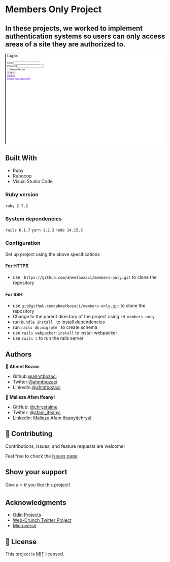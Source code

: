 # Members Only Project

## In these projects, we  worked to implement authentication systems so users can only access areas of a site they are authorized to.

![screenshot](./images/screenshot.png)
## Built With

- Ruby
- Rubocop
- Visual Studio Code

### Ruby version

  ``` ruby 2.7.2 ```

### System dependencies

  ``` rails 6.1.7 ```
  ``` yarn 1.2.2 ```
  ``` node 14.15.5 ```

### Configuration

  Set up project using the above specifications
   #### For HTTPS
   - use ``` https://github.com/ahmetbozaci/members-only.git``` to clone the repository
   #### For SSH
   - use ``` git@github.com:ahmetbozaci/members-only.git ``` to clone the repository
   - Change to the parent directory of the project using 
    ``` cd members-only ```
   - run ```bundle install ``` to install dependencies
   - run ```rails db:migrate ``` to create schema
   - use ``` rails webpacker:install ``` to install webpacker
   - use ``` rails s ``` to run the rails server

## Authors

👤 **Ahmet Bozacı**
- Github:[@ahmtbozaci](https://github.com/ahmetbozaci)
- Twitter:[@ahmtbozaci](https://twitter.com/ahmtbozaci)
- LinkedIn:[@ahmtbozaci](https://www.linkedin.com/in/ahmetbozaci/)

👤 **Malieze Afam Ifeanyi**

- GitHub: [@chrystalme](https://github.com/chrystalme)
- Twitter: [@afam_ifeanyi](https://twitter.com/afam_ifeanyi)
- LinkedIn: [Malieze Afam Ifeanyi(chrys)](https://linkedin.com/afam-chrys)

## 🤝 Contributing

Contributions, issues, and feature requests are welcome!

Feel free to check the [issues page](https://github.com/ahmetbozaci/members-only/issues).

## Show your support

Give a ⭐️ if you like this project!

## Acknowledgments

- [Odin Projects](https://www.theodinproject.com/courses/ruby-on-rails/lessons/authentication)
- [Web-Crunch Twitter Project](https://www.youtube.com/watch?v=5gUysPm64a4&feature=emb_logo) 
- [Microverse](https://microverse.com)

## 📝 License

This project is [MIT](https://mit-license.org/) licensed.

